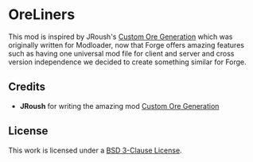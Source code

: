 # OreLiners

This mod is inspired by JRoush's [Custom Ore Generation][COG] which was originally written for Modloader, now that Forge offers amazing features such as having one universal mod file for client and server and cross version independence we decided to create something similar for Forge.

## Credits

 * __JRoush__ for writing the amazing mod [Custom Ore Generation][COG]

## License

This work is licensed under a [BSD 3-Clause License][License].
	
[License]: LICENSE.md
[COG]: http://www.minecraftforum.net/topic/1107057-